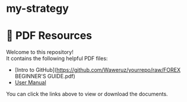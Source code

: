 # my-strategy
# 📘 PDF Resources

Welcome to this repository!  
It contains the following helpful PDF files:

- [Intro to GitHub](https://github.com/Waweruz/yourrepo/raw/FOREX BEGINNER'S GUIDE.pdf)
- [User Manual](https://github.com/Waweruz/yourrepo/raw/main/candle-stick-bible.pdf)

You can click the links above to view or download the documents.
